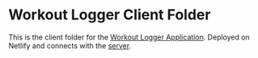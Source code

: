 # Workout Logger Client Folder

This is the client folder for the [Workout Logger Application](https://github.com/JohnLi-98/Workout-Logger). Deployed on Netlify and connects with the [server](https://github.com/JohnLi-98/workout-logger-server).
